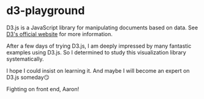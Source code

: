# d3-playground

D3.js is a JavaScript library for manipulating documents based on data. See [D3's official website](https://d3js.org) for more information.

After a few days of trying D3.js, I am deeply impressed by many fantastic examples using D3.js. So I determined to study this visualization library systematically.

I hope I could insist on learning it. And maybe I will become an expert on D3.js someday😏

Fighting on front end, Aaron!
